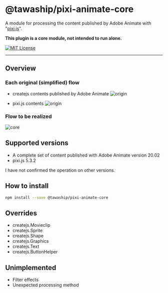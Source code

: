 # @tawaship/pixi-animate-core

A module for processing the content published by Adobe Animate with "[pixi.js](https://github.com/pixijs/pixi.js)".

**This plugin is a core module, not intended to run alone.**

[![MIT License](http://img.shields.io/badge/license-MIT-blue.svg?style=flat)](LICENSE)

---

## Overview

### Each original (simplified) flow

- createjs contents published by Adobe Animate
![origin](https://raw.githubusercontent.com/tawaship/pixi-animate-core/master/img/animate.png)

- pixi.js contents
![origin](https://raw.githubusercontent.com/tawaship/pixi-animate-core/master/img/pixi.png)

### Flow to be realized

![core](https://raw.githubusercontent.com/tawaship/pixi-animate-core/master/img/core.png)

## Supported versions

- A complete set of content published with Adobe Animate version 20.02
- pixi.js 5.3.2

I have not confirmed the operation on other versions.

## How to install

```sh
npm install --save @tawaship/pixi-animate-core
```

## Overrides

- createjs.Movieclip
- createjs.Sprite
- createjs.Shape
- createjs.Graphics
- createjs.Text
- createjs.ButtonHelper

## Unimplemented

- Filter effects
- Unexpected processing method